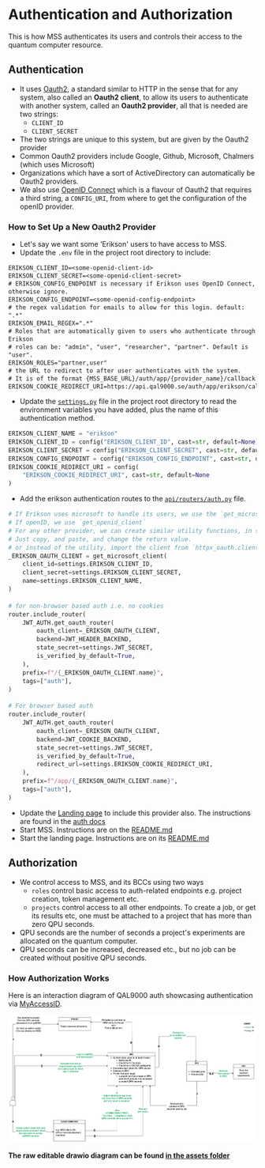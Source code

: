 # Authentication and Authorization

This is how MSS authenticates its users and controls their access to the quantum computer resource.

## Authentication

- It uses [Oauth2](https://oauth.net/2/), a standard similar to HTTP in the sense that for any system, 
 also called an **Oauth2 client**, to allow its users to authenticate with another system, 
 called an **Oauth2 provider**, all that is needed are two strings:
  - `CLIENT_ID`
  - `CLIENT_SECRET`
- The two strings are unique to this system, but are given by the Oauth2 provider
- Common Oauth2 providers include Google, Github, Microsoft, Chalmers (which uses Microsoft)
- Organizations which have a sort of ActiveDirectory can automatically be Oauth2 providers.
- We also use [OpenID Connect]() which is a flavour of Oauth2 that requires a third string, a `CONFIG_URI`,
 from where to get the configuration of the openID provider.

### How to Set Up a New Oauth2 Provider

- Let's say we want some 'Erikson' users to have access to MSS.
- Update the `.env` file in the project root directory to include:

```shell
ERIKSON_CLIENT_ID=<some-openid-client-id>
ERIKSON_CLIENT_SECRET=<some-openid-client-secret>
# ERIKSON_CONFIG_ENDPOINT is necessary if Erikson uses OpenID Connect, otherwise ignore.
ERIKSON_CONFIG_ENDPOINT=<some-openid-config-endpoint>
# the regex validation for emails to allow for this login. default: ".*"
ERIKSON_EMAIL_REGEX=".*"
# Roles that are automatically given to users who authenticate through Erikson
# roles can be: "admin", "user", "researcher", "partner". Default is "user".
ERIKSON_ROLES="partner,user"
# the URL to redirect to after user authenticates with the system.
# It is of the format {MSS_BASE_URL}/auth/app/{provider_name}/callback
ERIKSON_COOKIE_REDIRECT_URI=https://api.qal9000.se/auth/app/erikson/callback
```

- Update the [`settings.py`](../settings.py) file in the project root directory to read the environment variables you have added, 
 plus the name of this authentication method.

```python
ERIKSON_CLIENT_NAME = "erikson"
ERIKSON_CLIENT_ID = config("ERIKSON_CLIENT_ID", cast=str, default=None)
ERIKSON_CLIENT_SECRET = config("ERIKSON_CLIENT_SECRET", cast=str, default=None)
ERIKSON_CONFIG_ENDPOINT = config("ERIKSON_CONFIG_ENDPOINT", cast=str, default=None)
ERIKSON_COOKIE_REDIRECT_URI = config(
    "ERIKSON_COOKIE_REDIRECT_URI", cast=str, default=None
)
```

- Add the erikson authentication routes to the [`api/routers/auth.py`](../api/routers/auth.py) file.

```python
# If Erikson uses microsoft to handle its users, we use the `get_microsoft_client` utility
# If openID, we use `get_openid_client`
# For any other provider, we can create similar utility functions, in services/auth/users/__init__.py
# Just copy, and paste, and change the return value.
# or instead of the utility, import the client from `httpx_oauth.clients`
_ERIKSON_OAUTH_CLIENT = get_microsoft_client(
    client_id=settings.ERIKSON_CLIENT_ID,
    client_secret=settings.ERIKSON_CLIENT_SECRET,
    name=settings.ERIKSON_CLIENT_NAME,
)

# for non-browser based auth i.e. no cookies
router.include_router(
    JWT_AUTH.get_oauth_router(
        oauth_client=_ERIKSON_OAUTH_CLIENT,
        backend=JWT_HEADER_BACKEND,
        state_secret=settings.JWT_SECRET,
        is_verified_by_default=True,
    ),
    prefix=f"/{_ERIKSON_OAUTH_CLIENT.name}",
    tags=["auth"],
)

# For browser based auth
router.include_router(
    JWT_AUTH.get_oauth_router(
        oauth_client=_ERIKSON_OAUTH_CLIENT,
        backend=JWT_COOKIE_BACKEND,
        state_secret=settings.JWT_SECRET,
        is_verified_by_default=True,
        redirect_url=settings.ERIKSON_COOKIE_REDIRECT_URI,
    ),
    prefix=f"/app/{_ERIKSON_OAUTH_CLIENT.name}",
    tags=["auth"],
)
```

- Update the [Landing page](https://github.com/tergite/tergite-landing-page) to include this provider also. 
 The instructions are found in the [auth docs](https://github.com/tergite/tergite-landing-page/src/main/docs/auth.md)
- Start MSS. 
  Instructions are on the [README.md](../README.md)
- Start the landing page.
  Instructions are on its [README.md](https://github.com/tergite/tergite-landing-page/src/main/README.md)

## Authorization

- We control access to MSS, and its BCCs using two ways
  - `roles` control basic access to auth-related endpoints e.g. project creation, token management etc.
  - `projects` control access to all other endpoints. To create a job, or get its results etc, 
     one must be attached to a project that has more than zero QPU seconds.
- QPU seconds are the number of seconds a project's experiments are allocated on the quantum computer.
- QPU seconds can be increased, decreased etc., but no job can be created without positive QPU seconds.

### How Authorization Works

Here is an interaction diagram of QAL9000 auth showcasing authentication via [MyAccessID](https://ds.myaccessid.org/).


![Interaction diagram of QAL9000 auth showcasing MyAccessID](./assets/qal9000-auth.png)

**The raw editable drawio diagram can be found [in the assets folder](./assets/qal9000-auth.drawio)**